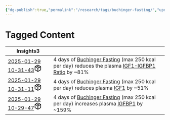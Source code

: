 ```yaml
---
{"dg-publish":true,"permalink":"/research/tags/buchinger-fasting/","updated":"2025-01-30T15:54:49-05:00"}
---
```


# Tagged Content
<div><table class="dataview table-view-table"><thead class="table-view-thead"><tr class="table-view-tr-header"><th class="table-view-th"><span>Insights</span><span class="dataview small-text">3</span></th><th class="table-view-th"><span></span></th></tr></thead><tbody class="table-view-tbody"><tr><td><span><a data-tooltip-position="top" aria-label="Research/Insights/2025-01-29 10-31-43.md" data-href="Research/Insights/2025-01-29 10-31-43.md" href="Research/Insights/2025-01-29 10-31-43.md" class="internal-link" target="_blank" rel="noopener nofollow" fileclass-name="Research Links">2025-01-29 10-31-43</a><a class="metadata-menu fileclass-icon"><svg xmlns="http://www.w3.org/2000/svg" width="24" height="24" viewBox="0 0 24 24" fill="none" stroke="currentColor" stroke-width="2" stroke-linecap="round" stroke-linejoin="round" class="svg-icon lucide-package"><path d="m7.5 4.27 9 5.15"></path><path d="M21 8a2 2 0 0 0-1-1.73l-7-4a2 2 0 0 0-2 0l-7 4A2 2 0 0 0 3 8v8a2 2 0 0 0 1 1.73l7 4a2 2 0 0 0 2 0l7-4A2 2 0 0 0 21 16Z"></path><path d="m3.3 7 8.7 5 8.7-5"></path><path d="M12 22V12"></path></svg></a></span></td><td><span>4 days of <a data-href="Buchinger Fasting" href="Buchinger Fasting" class="internal-link" target="_blank" rel="noopener nofollow">Buchinger Fasting</a> (max 250 kcal per day) reduces the plasma <a data-href="IGF1-IGFBP1 Ratio" href="IGF1-IGFBP1 Ratio" class="internal-link" target="_blank" rel="noopener nofollow">IGF1-IGFBP1 Ratio</a> by ~81%</span></td></tr><tr><td><span><a data-tooltip-position="top" aria-label="Research/Insights/2025-01-29 10-31-11.md" data-href="Research/Insights/2025-01-29 10-31-11.md" href="Research/Insights/2025-01-29 10-31-11.md" class="internal-link" target="_blank" rel="noopener nofollow" fileclass-name="Research Links">2025-01-29 10-31-11</a><a class="metadata-menu fileclass-icon"><svg xmlns="http://www.w3.org/2000/svg" width="24" height="24" viewBox="0 0 24 24" fill="none" stroke="currentColor" stroke-width="2" stroke-linecap="round" stroke-linejoin="round" class="svg-icon lucide-package"><path d="m7.5 4.27 9 5.15"></path><path d="M21 8a2 2 0 0 0-1-1.73l-7-4a2 2 0 0 0-2 0l-7 4A2 2 0 0 0 3 8v8a2 2 0 0 0 1 1.73l7 4a2 2 0 0 0 2 0l7-4A2 2 0 0 0 21 16Z"></path><path d="m3.3 7 8.7 5 8.7-5"></path><path d="M12 22V12"></path></svg></a></span></td><td><span>4 days of <a data-href="Buchinger Fasting" href="Buchinger Fasting" class="internal-link" target="_blank" rel="noopener nofollow">Buchinger Fasting</a> (max 250 kcal per day) reduces plasma <a data-href="IGF1" href="IGF1" class="internal-link" target="_blank" rel="noopener nofollow">IGF1</a> by ~51%</span></td></tr><tr><td><span><a data-tooltip-position="top" aria-label="Research/Insights/2025-01-29 10-29-47.md" data-href="Research/Insights/2025-01-29 10-29-47.md" href="Research/Insights/2025-01-29 10-29-47.md" class="internal-link" target="_blank" rel="noopener nofollow" fileclass-name="Research Links">2025-01-29 10-29-47</a><a class="metadata-menu fileclass-icon"><svg xmlns="http://www.w3.org/2000/svg" width="24" height="24" viewBox="0 0 24 24" fill="none" stroke="currentColor" stroke-width="2" stroke-linecap="round" stroke-linejoin="round" class="svg-icon lucide-package"><path d="m7.5 4.27 9 5.15"></path><path d="M21 8a2 2 0 0 0-1-1.73l-7-4a2 2 0 0 0-2 0l-7 4A2 2 0 0 0 3 8v8a2 2 0 0 0 1 1.73l7 4a2 2 0 0 0 2 0l7-4A2 2 0 0 0 21 16Z"></path><path d="m3.3 7 8.7 5 8.7-5"></path><path d="M12 22V12"></path></svg></a></span></td><td><span>4 days of <a data-href="Buchinger Fasting" href="Buchinger Fasting" class="internal-link" target="_blank" rel="noopener nofollow">Buchinger Fasting</a> (max 250 kcal per day) increases plasma <a data-href="IGFBP1" href="IGFBP1" class="internal-link" target="_blank" rel="noopener nofollow">IGFBP1</a> by ~159%</span></td></tr></tbody></table></div>


